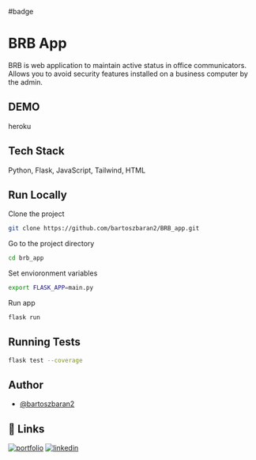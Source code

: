 #badge

# BRB App
BRB is web application to maintain active status in office communicators. 
Allows you to avoid security features installed on a business computer by the admin.

## DEMO
heroku

## Tech Stack
Python, Flask, JavaScript, Tailwind, HTML

## Run Locally
Clone the project
```bash
git clone https://github.com/bartoszbaran2/BRB_app.git
```
Go to the project directory
```bash
cd brb_app
```
Set envioronment variables
```bash
export FLASK_APP=main.py
```
Run app
```bash
flask run
```

## Running Tests
```bash
flask test --coverage
```

## Author
- [@bartoszbaran2](https://github.com/bartoszbaran2)
## 🔗 Links
[![portfolio](https://img.shields.io/badge/my_portfolio-000?style=for-the-badge&logo=ko-fi&logoColor=white)](https://github.com/bartoszbaran2?tab=repositories)
[![linkedin](https://img.shields.io/badge/linkedin-0A66C2?style=for-the-badge&logo=linkedin&logoColor=white)](https://www.linkedin.com/in/bartosz-baran-9484a7235/)